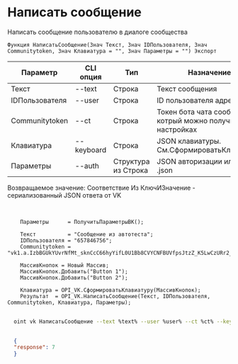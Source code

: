 ﻿---
sidebar_position: 3
---

# Написать сообщение
 Написать сообщение пользователю в диалоге сообщества



`Функция НаписатьСообщение(Знач Текст, Знач IDПользователя, Знач Communitytoken, Знач Клавиатура = "", Знач Параметры = "") Экспорт`

  | Параметр | CLI опция | Тип | Назначение |
  |-|-|-|-|
  | Текст | --text | Строка | Текст сообщения |
  | IDПользователя | --user | Строка | ID пользователя адресата |
  | Communitytoken | --ct | Строка | Токен бота чата сообщества, котрый можно получить в настройках |
  | Клавиатура | --keyboard | Строка | JSON клавиатуры. См.СформироватьКлавиатуру |
  | Параметры | --auth | Структура из Строка | JSON авторизации или путь к .json |

  
  Возвращаемое значение:   Соответствие Из КлючИЗначение - сериализованный JSON ответа от VK

<br/>




```bsl title="Пример кода"
    Параметры      = ПолучитьПараметрыВК();

    Текст          = "Сообщение из автотеста";
    IDПользователя = "657846756";
    Communitytoken = "vk1.a.IzbBGUkYUvrNfMt_sknCcC66hyYifL0U1Bb8CVYCNFBUVfpsJtzZ_K5LwCzURr2_uCzEaP_AK1QmInp9sGp7fu_CtEDSipFWFXJo0y8I...";

    МассивКнопок = Новый Массив;
    МассивКнопок.Добавить("Button 1");
    МассивКнопок.Добавить("Button 2");

    Клавиатура = OPI_VK.СформироватьКлавиатуру(МассивКнопок);
    Результат  = OPI_VK.НаписатьСообщение(Текст, IDПользователя, Communitytoken, Клавиатура, Параметры);
```



```sh title="Пример команды CLI"
    
  oint vk НаписатьСообщение --text %text% --user %user% --ct %ct% --keyboard %keyboard% --auth %auth%

```

```json title="Результат"
  
  {
  "response": 7
  }
  

```
